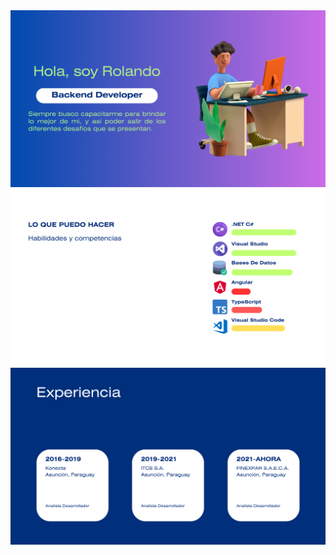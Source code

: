 <img src="https://github.com/raq-dev/raq-dev/blob/main/Home.png" alt="Home">
<img src="https://github.com/raq-dev/raq-dev/blob/main/Skills.png" alt="Skills">
<img src="https://github.com/raq-dev/raq-dev/blob/main/Experience.png" alt="Experience">
